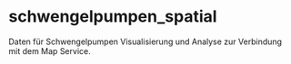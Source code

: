 # schwengelpumpen_spatial
Daten für Schwengelpumpen Visualisierung und Analyse zur Verbindung mit dem Map Service. 
